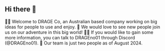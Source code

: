 ## Hi there 👋

🙋‍♀️ Welcome to DRAGE Co, an Australian based company working on big ideas for people to use and enjoy.
🌈 We would love to see new people join us on our adventure in this big world!
👩‍💻 If you would like to gain some more information, you can talk to DRAGEno01 through Discord (@DRAGEno01).
🍿 Our team is just two people as of August 2024.


<!-- We gonna leave these comment lines in, because they are cool... -->
<!--
**Here are some ideas to get you started:**
🧙 Remember, you can do mighty things with the power of [Markdown](https://docs.github.com/github/writing-on-github/getting-started-with-writing-and-formatting-on-github/basic-writing-and-formatting-syntax)
-->
